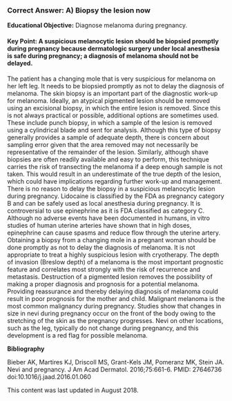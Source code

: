 
### Correct Answer: A) Biopsy the lesion now 

**Educational Objective:** Diagnose melanoma during pregnancy.

#### **Key Point:** A suspicious melanocytic lesion should be biopsied promptly during pregnancy because dermatologic surgery under local anesthesia is safe during pregnancy; a diagnosis of melanoma should not be delayed.

The patient has a changing mole that is very suspicious for melanoma on her left leg. It needs to be biopsied promptly as not to delay the diagnosis of melanoma. The skin biopsy is an important part of the diagnostic work-up for melanoma. Ideally, an atypical pigmented lesion should be removed using an excisional biopsy, in which the entire lesion is removed. Since this is not always practical or possible, additional options are sometimes used. These include punch biopsy, in which a sample of the lesion is removed using a cylindrical blade and sent for analysis. Although this type of biopsy generally provides a sample of adequate depth, there is concern about sampling error given that the area removed may not necessarily be representative of the remainder of the lesion. Similarly, although shave biopsies are often readily available and easy to perform, this technique carries the risk of transecting the melanoma if a deep enough sample is not taken. This would result in an underestimate of the true depth of the lesion, which could have implications regarding further work-up and management.
There is no reason to delay the biopsy in a suspicious melanocytic lesion during pregnancy. Lidocaine is classified by the FDA as pregnancy category B and can be safely used as local anesthesia during pregnancy. It is controversial to use epinephrine as it is FDA classified as category C. Although no adverse events have been documented in humans, in vitro studies of human uterine arteries have shown that in high doses, epinephrine can cause spasms and reduce flow through the uterine artery. Obtaining a biopsy from a changing mole in a pregnant woman should be done promptly as not to delay the diagnosis of melanoma.
It is not appropriate to treat a highly suspicious lesion with cryotherapy. The depth of invasion (Breslow depth) of a melanoma is the most important prognostic feature and correlates most strongly with the risk of recurrence and metastasis. Destruction of a pigmented lesion removes the possibility of making a proper diagnosis and prognosis for a potential melanoma.
Providing reassurance and thereby delaying diagnosis of melanoma could result in poor prognosis for the mother and child. Malignant melanoma is the most common malignancy during pregnancy. Studies show that changes in size in nevi during pregnancy occur on the front of the body owing to the stretching of the skin as the pregnancy progresses. Nevi on other locations, such as the leg, typically do not change during pregnancy, and this development is a red flag for possible melanoma.

**Bibliography**

Bieber AK, Martires KJ, Driscoll MS, Grant-Kels JM, Pomeranz MK, Stein JA. Nevi and pregnancy. J Am Acad Dermatol. 2016;75:661-6. PMID: 27646736 doi:10.1016/j.jaad.2016.01.060

This content was last updated in August 2018.